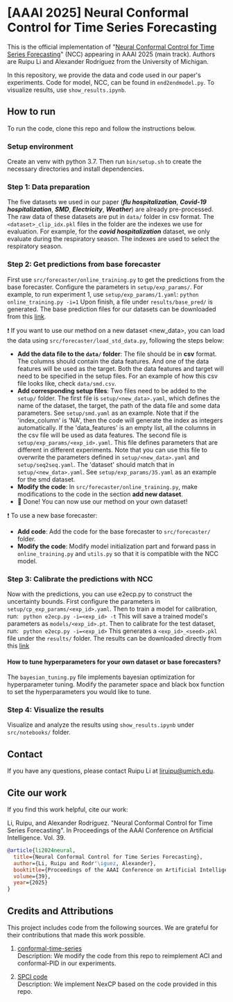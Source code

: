 # [AAAI 2025] Neural Conformal Control for Time Series Forecasting
This is the official implementation of "[Neural Conformal Control for Time Series Forecasting](https://arxiv.org/pdf/2412.18144)" (NCC) appearing in AAAI 2025 (main track). Authors are Ruipu Li and Alexander Rodríguez from the University of Michigan.

In this repository, we provide the data and code used in our paper's experiments. Code for model, NCC, can be found in `end2endmodel.py`. To visualize results, use `show_results.ipynb`.

## How to run
To run the code, clone this repo and follow the instructions below.

### Setup environment
Create an venv with python 3.7. Then run `bin/setup.sh` to create the necessary directories and install dependencies.

### Step 1: Data preparation
The five datasets we used in our paper (***flu hospitalization***, ***Covid-19 hospitalization***, ***SMD***, ***Electricity***, ***Weather***) are already pre-processed. The raw data of these datasets are put in `data/` folder in csv format. The `<dataset>_clip_idx.pkl` files in the folder are the indexes we use for evaluation. For example, for the ***covid hospitalization*** dataset, we only evaluate during the respiratory season. The indexes are used to select the respiratory season.

### Step 2: Get predictions from base forecaster
First use `src/forecaster/online_training.py` to get the predictions from the base forecaster. Configure the parameters in `setup/exp_params/`. For example, to run experiment 1, use `setup/exp_params/1.yaml`:
` python online_training.py -i=1 `
Upon finish, a file under `results/base_pred/` is generated. The base prediction files for our datasets can be downloaded from this [link](https://drive.google.com/drive/folders/1RE0Wwfxvz0_mv9Q2gbNZIzGkL23_dHKG?usp=sharing).

:exclamation: If you want to use our method on a new dataset <new_data>, you can load the data using `src/forecaster/load_std_data.py`, following the steps below:
+ **Add the data file to the `data/` folder**: The file should be in **csv** format. The columns should contain the data features. And one of the data features will be used as the target. Both the data features and target will need to be specified in the setup files. For an example of how this csv file looks like, check `data/smd.csv`.
+ **Add corresponding setup files**: Two files need to be added to the `setup/` folder. The first file is `setup/<new_data>.yaml`, which defines the name of the dataset, the target, the path of the data file and some data parameters. See `setup/smd.yaml` as an example. Note that if the 'index_column' is 'NA', then the code will generate the index as integers automatically. If the 'data_features' is an empty list, all the columns in the csv file will be used as data features. The second file is `setup/exp_params/<exp_id>.yaml`. This file defines parameters that are different in different experiments. Note that you can use this file to overwrite the parameters defined in `setup/<new_data>.yaml` and `setup/seq2seq.yaml`. The 'dataset' should match that in `setup/<new_data>.yaml`. See `setup/exp_params/35.yaml` as an example for the smd dataset.
+ **Modify the code**: In `src/forecaster/online_training.py`, make modifications to the code in the section **add new dataset**.
+ :tada: Done! You can now use our method on your own dataset!


:exclamation: To use a new base forecaster:
+ **Add code**: Add the code for the base forecaster to `src/forecaster/` folder. 
+ **Modify the code**: Modify model initialization part and forward pass in `online_training.py` and `utils.py` so that it is compatible with the NCC model.

### Step 3: Calibrate the predictions with NCC
Now with the predictions, you can use e2ecp.py to construct the uncertainty bounds. First configure the parameters in `setup/cp_exp_params/<exp_id>.yaml`. Then to train a model for calibration, run:
` python e2ecp.py -i=<exp_id> -t`
This will save a trained model's parameters as `models/<exp_id>.pt`. Then to calibrate for the test dataset, run:
` python e2ecp.py -i=<exp_id>`
This generates a `<exp_id>_<seed>.pkl` file under the `results/` folder. The results can be downloaded directly from this [link](https://drive.google.com/drive/folders/1KfYcmDPUVc0vJgN6QZ2eB7Z_DwDNIJE6?usp=sharing)

#### How to tune hyperparameters for your own dataset or base forecasters?
The `bayesian_tuning.py` file implements bayesian optimization for hyperparameter tuning. Modify the parameter space and black box function to set the hyperparameters you would like to tune.

### Step 4: Visualize the results
Visualize and analyze the results using `show_results.ipynb` under `src/notebooks/` folder.

## Contact
If you have any questions, please contact Ruipu Li at liruipu@umich.edu.

## Cite our work
If you find this work helpful, cite our work:
<!-- Li, Ruipu, and Alexander Rodríguez. "Neural Conformal Control for Time Series Forecasting." arXiv preprint arXiv:2412.18144 (2024).
```bibtex
@article{li2024neural,
  title={Neural Conformal Control for Time Series Forecasting},
  author={Li, Ruipu and Rodr{\'\i}guez, Alexander},
  journal={arXiv preprint arXiv:2412.18144},
  year={2024}
}
``` -->
Li, Ruipu, and Alexander Rodríguez. "Neural Conformal Control for Time Series Forecasting". In Proceedings of the AAAI Conference on Artificial Intelligence. Vol. 39.
```bibtex
@article{li2024neural,
  title={Neural Conformal Control for Time Series Forecasting},
  author={Li, Ruipu and Rodr'\iguez, Alexander},
  booktitle={Proceedings of the AAAI Conference on Artificial Intelligence},
  volume={39},
  year={2025}
}
```

## Credits and Attributions

This project includes code from the following sources. We are grateful for their contributions that made this work possible.

1. [conformal-time-series](https://github.com/aangelopoulos/conformal-time-series)  
   Description: We modify the code from this repo to reimplement ACI and conformal-PID in our experiments. 

2. [SPCI code](https://github.com/hamrel-cxu/SPCI-code)  
   Description: We implement NexCP based on the code provided in this repo.
